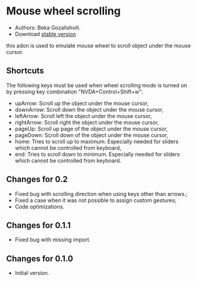 # Mouse wheel scrolling #

* Authors: Beka Gozalishvili.
* Download [stable version][1]

this adon is used to emulate mouse wheel to scroll object under the mouse cursor.

## Shortcuts ##
The following keys must be used when wheel scrolling mode is turned on by pressing key combination "NVDA+Control+Shift+w":

* upArrow: Scroll up the object under the mouse cursor,
* downArrow: Scroll down the object under the mouse cursor,
* leftArrow: Scroll left the object under the mouse cursor,
* rightArrow: Scroll right the object under the mouse cursor,
* pageUp: Scroll up page of the object under the mouse cursor,
* pageDown: Scroll down of the object under the mouse cursor,
* home: Tries to scroll up to maximum. Especially needed for sliders which cannot be controlled from keyboard,
* end: Tries to scroll down to minimum. Especially needed for sliders which cannot be controlled from keyboard.

## Changes for 0.2 ##
* Fixed bug with scrolling direction when using keys other than arrows.;
* Fixed a case when it was not possible to assign custom gestures;
* Code optimizations.

## Changes for 0.1.1 ##
* Fixed bug with missing import.

## Changes for 0.1.0 ##
* Initial version.

[1]: https://addons.nvda-project.org/legacy?file=mouseWheelScrolling
